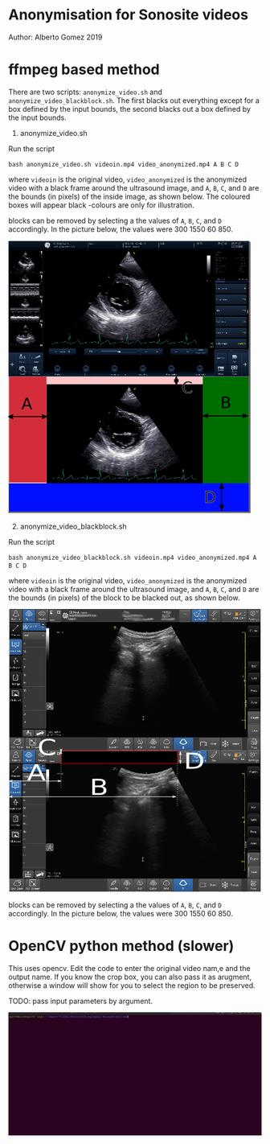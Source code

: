 # Anonymisation for Sonosite videos

Author: Alberto Gomez 2019

# ffmpeg based method

There are two scripts: `anonymize_video.sh` and `anonymize_video_blackblock.sh`. The first blacks out everything except for a box defined by the input bounds, the second blacks out a box defined by the input bounds.

1. anonymize_video.sh 

Run the script 

```
bash anonymize_video.sh videoin.mp4 video_anonymized.mp4 A B C D
```
where `videoin` is the original video, `video_anonymized` is the anonymized video with a black frame around the ultrasound image, and `A`, `B`, `C`, and `D` are the bounds (in pixels) of the inside image, as shown below. The coloured boxes will appear black -colours are only for illustration.

blocks can be removed by selecting a the values of `A`, `B`, `C`, and `D` accordingly. In the picture below, the values were 300 1550 60 850.


![usage image](Art/ffmpeg.png)

2. anonymize_video_blackblock.sh 

Run the script 

```
bash anonymize_video_blackblock.sh videoin.mp4 video_anonymized.mp4 A B C D
```
where `videoin` is the original video, `video_anonymized` is the anonymized video with a black frame around the ultrasound image, and `A`, `B`, `C`, and `D` are the bounds (in pixels) of the block to be blacked out, as shown below. 

![usage image](Art/ffmpeg2.png)

blocks can be removed by selecting a the values of `A`, `B`, `C`, and `D` accordingly. In the picture below, the values were 300 1550 60 850.



# OpenCV python method (slower)

This uses opencv. Edit the code to enter the original video nam,e and the output name. If you know the crop box, you can also pass it as arugment, otherwise a window will show for you to select the region to be preserved.

TODO: pass input parameters by argument.

![usage image](Art/usage.gif)



